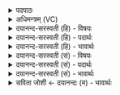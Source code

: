 <details><summary>पदपाठः</summary>

दृ॒शा॒नः। रु॒क्मः। उ॒र्व्या। वि। अ॒द्यौ॒त्। दु॒र्मर्ष॒मिति॑ दुः॒ऽमर्ष॑म्। आयुः॑। श्रि॒ये। रु॒चा॒नः। अ॒ग्निः। अ॒मृतः॑। अ॒भ॒व॒त्। वयो॑भि॒रिति॒ वयः॑ऽभिः। यत्। ए॒न॒म्। द्यौः। अज॑नयत्। सु॒रेता॒ इति॑ सु॒ऽरेताः॑। १।
</details>

<details><summary>अधिमन्त्रम् (VC)</summary>

- अग्निर्देवता
- वत्सप्रीर्ऋषिः
- भुरिक्पङ्क्तिः
- पञ्चमः
</details>

<details><summary>दयानन्द-सरस्वती (हि) - विषयः</summary>

अब बारहवें अध्याय का आरम्भ किया जाता है, उस के प्रथम मन्त्र में विद्वानों के गुणों का उपदेश किया है ॥
</details>

<details><summary>दयानन्द-सरस्वती (हि) - पदार्थः</summary>

पदार्थान्वयभाषाः -  हे मनुष्यो ! जैसे (दृशानः) दिखलाने हारा (द्यौः) स्वयं प्रकाशस्वरूप (अग्निः) सूर्यरूप अग्नि (उर्व्या) अति स्थूल भूमि के साथ सब मूर्त्तिमान् पदार्थों को (व्यद्यौत्) विविध प्रकार से प्रकाशित करता है, वैसे जो (श्रिये) सौभाग्यलक्ष्मी के अर्थ (रुचानः) रुचिकर्त्ता (रुक्मः) सुशोभित जन (अभवत्) होता और (यत्) जो (सुरेताः) उत्तम वीर्ययुक्त (अमृतः) नाशरहित (दुर्मर्षम्) शत्रुओं के दुःख से निवारण के योग्य (आयुः) जीवन को (अजनयत्) प्रकट करता है, (वयोभिः) अवस्थाओं के साथ (एनम्) इस विद्वान् पुरुष को प्रकट करता हो, उसको तुम सदा निरन्तर सेवन करो ॥१ ॥
</details>

<details><summary>दयानन्द-सरस्वती (हि) - भावार्थः</summary>

भावार्थभाषाः -  इस मन्त्र में वाचकलुप्तोपमालङ्कार है। जैसे इस जगत् में सूर्य आदि सब पदार्थ अपने-अपने दृष्टान्त से परमेश्वर को निश्चय कराते हैं, वैसे ही मनुष्यों को होना चाहिये ॥१ ॥
</details>

<details><summary>दयानन्द-सरस्वती (सं) - विषयः</summary>

तत्रादौ विद्वद्गुणानाह ॥
</details>

<details><summary>दयानन्द-सरस्वती (सं) - पदार्थः</summary>

पदार्थान्वयभाषाः -  हे मनुष्याः ! यथा दृशानो द्यौरग्निः सूर्य उर्व्या सह सर्वान् मूर्तान् पदार्थान् व्यद्यौत्, तथा यः श्रिये रुचानो रुक्मो जनोऽभवद् यश्च सुरेता अमृतो दुर्मषमायुरजनयद् वयोभिः सह यदेनं विद्वांसमजनयत् तं यूयं सततं सेवध्वम् ॥१ ॥
</details>

<details><summary>दयानन्द-सरस्वती (सं) - भावार्थः</summary>

भावार्थभाषाः -  अत्र वाचकलुप्तोपमालङ्कारः। यथाऽस्मिन् जगति सूर्यादयः सर्वे पदार्थाः स्वदृष्टान्तैः परमेश्वरं निश्चाययन्ति, तथा मनुष्या अपि भवेयुः ॥१ ॥
</details>

<details><summary>सविता जोशी ← दयानन्दः (म) - भावार्थः</summary>

भावार्थभाषाः -  या मंत्रात वाचकलुप्तोपमालंकार आहे. या जगातील सूर्य इत्यादी पदार्थ परमेश्वराच्या अस्तित्वाची साक्ष देणारे असतात. ते निश्चयात्मक रीतीने जाणून माणसांनी त्यासंबंधी ज्ञान प्राप्त केले पाहिजे.
</details>